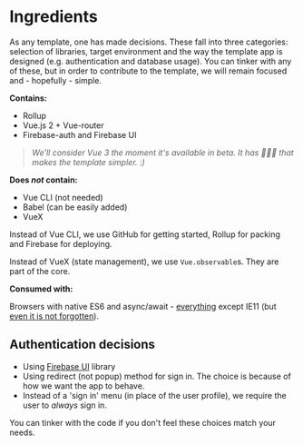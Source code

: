 # Ingredients

As any template, one has made decisions. These fall into three categories: selection of libraries, target environment and the way the template app is designed (e.g. authentication and database usage). You can tinker with any of these, but in order to contribute to the template, we will remain focused and - hopefully - simple.

**Contains:**

- Rollup
- Vue.js 2 + Vue-router
- Firebase-auth and Firebase UI

>*We'll consider Vue 3 the moment it's available in beta. It has 🍫🍬🍭 that makes the template simpler. :)*

<!-- Placeholder; not using Font Awesome
Font Awesome may only be used for some individual icons, in the template. Having it included is intended to make creating your app smoother.
-->

**Does *not* contain:**

- Vue CLI (not needed)
- Babel (can be easily added)
- VueX

Instead of Vue CLI, we use GitHub for getting started, Rollup for packing and Firebase for deploying.

Instead of VueX (state management), we use `Vue.observable`s. They are part of the core.

**Consumed with:**

Browsers with native ES6 and async/await - [everything](https://www.caniuse.com/#search=async) except IE11 (but [even it is not forgotten](https://github.com/akauppi/GroundLevel-firebase-web/issues/5)).


## Authentication decisions

- Using [Firebase UI](https://firebase.google.com/docs/auth/web/firebaseui) library
- Using redirect (not popup) method for sign in. The choice is because of how we want the app to behave.
- Instead of a 'sign in' menu (in place of the user profile), we require the user to *always* sign in.

You can tinker with the code if you don't feel these choices match your needs.
